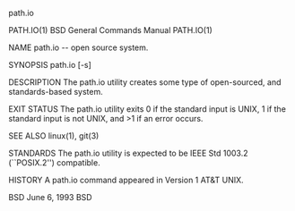 path.io

PATH.IO(1)          BSD General Commands Manual                PATH.IO(1)

NAME
     path.io -- open source system.

SYNOPSIS
     path.io [-s]

DESCRIPTION
     The path.io utility creates some type of open-sourced,
     and standards-based system.

EXIT STATUS
     The path.io utility exits 0 if the standard
     input is UNIX, 1 if the standard
     input is not UNIX, and >1 if an
     error occurs.

SEE ALSO
     linux(1), git(3)

STANDARDS
     The path.io utility is expected to be IEEE Std
     1003.2 (``POSIX.2'') compatible.

HISTORY
     A path.io command appeared in Version 1 AT&T
     UNIX.

BSD                           June 6, 1993                     BSD
